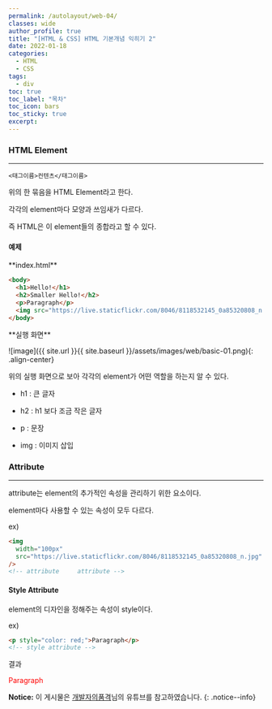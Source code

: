 ```yaml
---
permalink: /autolayout/web-04/
classes: wide
author_profile: true
title: "[HTML & CSS] HTML 기본개념 익히기 2"
date: 2022-01-18
categories:
  - HTML
  - CSS
tags:
  - div
toc: true
toc_label: "목차"
toc_icon: bars
toc_sticky: true
excerpt:
---
```


### HTML Element

---

`<태그이름>컨텐츠</태그이름>` <br>

위의 한 묶음을 HTML Element라고 한다.

각각의 element마다 모양과 쓰임새가 다르다.

즉 HTML은 이 element들의 종합라고 할 수 있다.

#### 예제

<div class="notice" markdown="1">
**index.html**

```html
<body>
  <h1>Hello!</h1>
  <h2>Smaller Hello!</h2>
  <p>Paragraph</p>
  <img src="https://live.staticflickr.com/8046/8118532145_0a85320808_n.jpg" />
</body>
```

</div>

<div class="notice" markdown="1">
**실행 화면**

![image]({{ site.url }}{{ site.baseurl }}/assets/images/web/basic-01.png){: .align-center}

</div>

위의 실행 화면으로 보아 각각의 element가 어떤 역할을 하는지 알 수 있다.

- h1 : 큰 글자

- h2 : h1 보다 조금 작은 글자

- p : 문장

- img : 이미지 삽입

### Attribute

---

attribute는 element의 추가적인 속성을 관리하기 위한 요소이다.

element마다 사용할 수 있는 속성이 모두 다르다.

ex)

```html
<img
  width="100px"
  src="https://live.staticflickr.com/8046/8118532145_0a85320808_n.jpg"
/>
<!-- attribute     attribute -->
```

#### Style Attribute

element의 디자인을 정해주는 속성이 style이다.

ex)

```html
<p style="color: red;">Paragraph</p>
<!-- style attribute -->
```

결과

<span style="color: red">Paragraph</span>

**Notice:** 이 게시물은 [개발자의품격](https://www.youtube.com/watch?v=cb7VlXqFla4)님의 유튜브를 참고하였습니다.
{: .notice--info}
